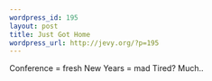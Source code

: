 ```yaml
--- 
wordpress_id: 195
layout: post
title: Just Got Home
wordpress_url: http://jevy.org/?p=195
---
```

Conference = fresh
New Years = mad
Tired?  Much..
